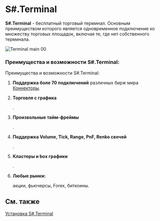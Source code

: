 # S\#.Terminal

**S\#.Terminal** \- бесплатный торговый терминал. Основным преимуществом которого является одновременное подключение ко множеству торговых площадок, включая те, где нет собственного терминала. 

![Terminal main 00](~/images/Terminal_main_00.png)

### Преимущества и возможности S\#.Terminal:

Преимущества и возможности S\#.Terminal:

1. **Поддержка боле 70 подключений** различных бирж мира [Коннекторы](API_Connectors.md).
2. **Торговля с графика**

   . 
3. **Произвольные тайм\-фреймы**

   . 
4. **Поддержка Volume, Tick, Range, PnF, Renko свечей**

   . 
5. **Кластеры и box графики**

   . 
6. **Любые рынки:**

    акции, фьючерсы, Forex, биткоины. 

## См. также

[Установка S\#.Terminal](Terminal_Installation.md)
